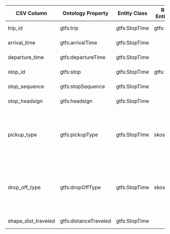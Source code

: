 | CSV Column | Ontology Property | Entity Class | Related Entity Class | Subject Generation | Join Condition | Datatype | Function Name | Function Output |
|------------|-------------------|--------------|----------------------|--------------------|----------------|----------|----------------------|---------------|
| trip_id | gtfs:trip | gtfs:StopTime | gtfs:Trip | urn:trip:{trip_id} | stop_times.csv.trip_id = trips.csv.trip_id || | |
| arrival_time | gtfs:arrivalTime | gtfs:StopTime |  | urn:stop_time:{trip_id}_{stop_sequence} |  | schema:Time |  ||
| departure_time | gtfs:departureTime | gtfs:StopTime |  | urn:stop_time:{trip_id}_{stop_sequence} |  | schema:Time |  ||
| stop_id | gtfs:stop | gtfs:StopTime | gtfs:Stop | urn:stop:{stop_id} | stop_times.csv.stop_id = stops.csv.stop_id || | |
| stop_sequence | gtfs:stopSequence | gtfs:StopTime |  | urn:stop_time:{trip_id}_{stop_sequence} |  | xsd:nonNegativeInteger |  ||
| stop_headsign | gtfs:headsign | gtfs:StopTime |  | urn:stop_time:{trip_id}_{stop_sequence} |  | xsd:string |  | String |
| pickup_type | gtfs:pickupType | gtfs:StopTime | skos:Concept | urn:stop_time:{trip_id}_{stop_sequence} |  || mapPickupType | 0 : http://transport.linkeddata.es/kos/pickup/available <br> 1 : http://transport.linkeddata.es/kos/pickup/not-available <br> 2 : http://transport.linkeddata.es/kos/pickup/must-phone <br> 3 : http://transport.linkeddata.es/kos/pickup/coordinate-with-driver |
| drop_off_type | gtfs:dropOffType | gtfs:StopTime | skos:Concept | urn:stop_time:{trip_id}_{stop_sequence} |  || mapDropOffType |0 : http://transport.linkeddata.es/kos/drop-off/available <br> 1 : http://transport.linkeddata.es/kos/drop-off/not-available <br> 2 : http://transport.linkeddata.es/kos/drop-off/must-phone <br> 3 : http://transport.linkeddata.es/kos/drop-off/coordinate-with-driver|
| shape_dist_traveled | gtfs:distanceTraveled | gtfs:StopTime |  | urn:stop_time:{trip_id}_{stop_sequence} |  | gtfs:nonNegativeFloat |  ||
